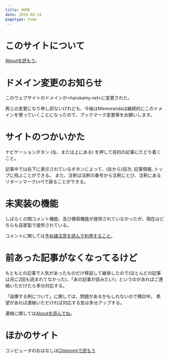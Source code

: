 ```yaml
---
title: HOME
date: 2019-08-24
pagetype: home
---
```


# このサイトについて

[Aboutを読もう](/about.html)。

# ドメイン変更のお知らせ

このウェブサイトのドメインが<harukamy.net>に変更された。

再三の変更になり申し訳ないけれども、今後はMemorandaは継続的にこのドメインを使っていくことになったので、ブックマーク変更等をお願いします。

# サイトのつかいかた

ナビゲーションボタン (左、または上にある) を押して目的の記事にたどり着くこと。

記事中では右下に表示されているボタンによって、(左から)目次, 記事情報, トップに飛ぶことができる。 また、注釈は注釈の番号から注釈にとび、注釈にあるリターンマーク(↩︎)で戻ることができる。

# 未実装の機能

しばらくの間コメント機能、及び検索機能が提供されていなかったが、現在はどちらも自家製で提供されている。

コメントに関しては[予め諸注意を読んで利用すること](/comment.html)。

# 前あった記事がなくなってるけど

もともとの記事で人気があったものだけ移設して継承したので(ほとんどの記事は月に2回も読まれてなかった)、「あの記事が読みたい!」というのがあればご連絡いただけたら多分対応する。

「自爆する例について」に関しては、問題があるかもしれないので検討中。 希望があれば連絡いただければ対応する気は多分アップする。

連絡に関しては[Aboutを読んでね](/about.html)。

# ほかのサイト

コンピュータのおはなしは[Chienomiで読もう](https://chienomi.reasonset.net/)
